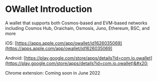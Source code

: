 # OWallet Introduction

A wallet that supports both Cosmos-based and EVM-based networks including Cosmos Hub, Oraichain, Osmosis, Juno, Ethereum, BSC, and more

iOS: [https://apps.apple.com/app/owallet/id1626035069](https://apps.apple.com/app/owallet/id1626035069)

Android: [https://play.google.com/store/apps/details?id=com.io.owallet](https://play.google.com/store/apps/details?id=com.io.owallet)&#x20;

Chrome extension: Coming soon in June 2022
